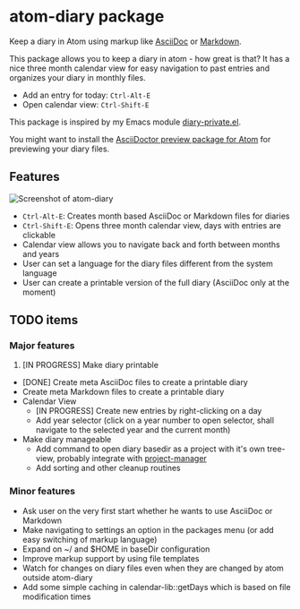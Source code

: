 # atom-diary package

Keep a diary in Atom using markup like [AsciiDoc](http://asciidoc.org/) or [Markdown](https://daringfireball.net/projects/markdown/).

This package allows you to keep a diary in atom - how great is that?  It has a nice three month calendar view for easy navigation to past entries and organizes your diary in monthly files.

* Add an entry for today: `Ctrl-Alt-E`
* Open calendar view: `Ctrl-Shift-E`

This package is inspired by my Emacs module [diary-private.el](http://meta-x.de/software/diary-private.el).

You might want to install the [AsciiDoctor preview package for Atom](https://atom.io/packages/asciidoctor-preview) for previewing your diary files.

## Features

![Screenshot of atom-diary](https://raw.githubusercontent.com/sluedecke/atom-diary/master/screenshot.png)

* `Ctrl-Alt-E`: Creates month based AsciiDoc or Markdown files for diaries
* `Ctrl-Shift-E`: Opens three month calendar view, days with entries are clickable
* Calendar view allows you to navigate back and forth between months and years
* User can set a language for the diary files different from the system language
* User can create a printable version of the full diary (AsciiDoc only at the moment)

## TODO items

### Major features

1. [IN PROGRESS] Make diary printable
  * [DONE] Create meta AsciiDoc files to create a printable diary
  * Create meta Markdown files to create a printable diary
* Calendar View
  * [IN PROGRESS] Create new entries by right-clicking on a day
  * Add year selector (click on a year number to open selector, shall navigate to the selected year and the current month)
* Make diary manageable
  * Add command to open diary basedir as a project with it's own tree-view, probably integrate with [project-manager](https://atom.io/packages/project-manager)
  * Add sorting and other cleanup routines

### Minor features

* Ask user on the very first start whether he wants to use AsciiDoc or Markdown
* Make navigating to settings an option in the packages menu (or add easy switching of markup language)
* Expand on ~/ and $HOME in baseDir configuration
* Improve markup support by using file templates
* Watch for changes on diary files even when they are changed by atom outside atom-diary
* Add some simple caching in calendar-lib::getDays which is based on file modification times
